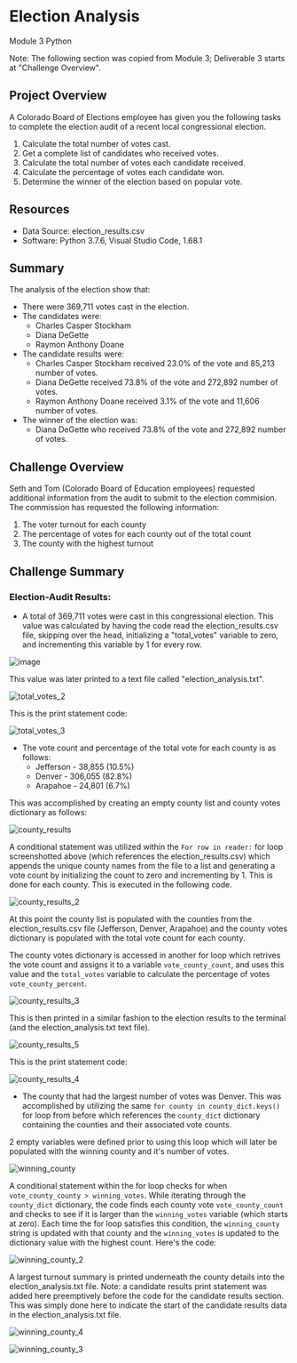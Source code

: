 # Election Analysis
Module 3 Python

Note: The following section was copied from Module 3; Deliverable 3 starts at "Challenge Overview".
## Project Overview
A Colorado Board of Elections employee has given you the following tasks to complete the election audit of a recent local congressional election.

1. Calculate the total number of votes cast.
2. Get a complete list of candidates who received votes.
3. Calculate the total  number of votes each candidate received.
4. Calculate the percentage of votes each candidate won.
5. Determine the winner of the election based on popular vote.

## Resources
- Data Source: election_results.csv
- Software: Python 3.7.6, Visual Studio Code, 1.68.1

## Summary
The analysis of the election show that:
- There were 369,711 votes cast in the election.
- The candidates were:
  - Charles Casper Stockham
  - Diana DeGette
  - Raymon Anthony Doane
- The candidate results were:
  - Charles Casper Stockham received 23.0% of the vote and 85,213 number of votes.
  - Diana DeGette received 73.8% of the vote and 272,892 number of votes.
  - Raymon Anthony Doane received 3.1% of the vote and 11,606 number of votes.
- The winner of the election was:
  - Diana DeGette who received 73.8% of the vote and 272,892 number of votes.

## Challenge Overview

Seth and Tom (Colorado Board of Education employees) requested additional information from the audit to submit to the election commision. The commission has requested the following information:

1. The voter turnout for each county
2. The percentage of votes for each county out of the total count
3. The county with the highest turnout

## Challenge Summary
### Election-Audit Results:
- A total of 369,711 votes were cast in this congressional election. This value was calculated by having the code read the election_results.csv file, skipping over the head, initializing a "total_votes" variable to zero, and incrementing this variable by 1 for every row.

![image](https://user-images.githubusercontent.com/107309793/177759468-7730311f-91af-47ad-8d13-9d050105aa40.png)

This value was later printed to a text file called "election_analysis.txt".

![total_votes_2](https://user-images.githubusercontent.com/107309793/177760240-a052554a-8a03-4cad-9d3c-77a092739387.png)

This is the print statement code:

![total_votes_3](https://user-images.githubusercontent.com/107309793/177760419-ead2e80e-f36e-4ad5-a7aa-24b8a846a99c.png)

- The vote count and percentage of the total vote for each county is as follows:
  - Jefferson - 38,855 (10.5%)
  - Denver - 306,055 (82.8%)
  - Arapahoe - 24,801 (6.7%)
  
This was accomplished by creating an empty county list and county votes dictionary as follows:

![county_results](https://user-images.githubusercontent.com/107309793/177763389-c0dcd842-cb33-4dcc-8eab-c30edc84597b.png)

A conditional statement was utilized within the `For row in reader:` for loop screenshotted above (which references the election_results.csv) which appends the unique county names from the file to a list and generating a vote count by initializing the count to zero and incrementing by 1. This is done for each county. This is executed in the following code.
 
  ![county_results_2](https://user-images.githubusercontent.com/107309793/177764654-0404fdfa-cebf-46c3-8f78-f190a3132d06.png)
  
At this point the county list is populated with the counties from the election_results.csv file (Jefferson, Denver, Arapahoe) and the county votes dictionary is populated with the total vote count for each county.

The county votes dictionary is accessed in another for loop which retrives the vote count and assigns it to a variable `vote_county_count`, and uses this value and the `total_votes` variable to calculate the percentage of votes `vote_county_percent`.

![county_results_3](https://user-images.githubusercontent.com/107309793/177765715-421c3fd4-b6d8-4214-9e59-a9386238c48d.png)

This is then printed in a similar fashion to the election results to the terminal (and the election_analysis.txt text file).

![county_results_5](https://user-images.githubusercontent.com/107309793/177766547-1d16a08f-9cb7-415b-a04f-b0c78d2a5cfb.png)

This is the print statement code:

![county_results_4](https://user-images.githubusercontent.com/107309793/177765869-7062320e-494a-4119-a08f-716bb514d8c1.png)

- The county that had the largest number of votes was Denver. This was accomplished by utilizing the same `for county in county_dict.keys()` for loop from before which references the `county_dict` dictionary containing the counties and their associated vote counts.

2 empty variables were defined prior to using this loop which will later be populated with the winning county and it's number of votes.

![winning_county](https://user-images.githubusercontent.com/107309793/177767863-46b03d59-84b1-4b05-b3ac-bcc99a7373d9.png)

A conditional statement within the for loop checks for when `vote_county_county > winning_votes`. While iterating through the `county_dict` dictionary, the code finds each county vote `vote_county_count` and checks to see if it is larger than the `winning_votes` variable (which starts at zero). Each time the for loop satisfies this condition, the `winning_county` string is updated with that county and the `winning_votes` is updated to the dictionary value with the highest count. Here's the code:

![winning_county_2](https://user-images.githubusercontent.com/107309793/177769154-8bfd03f7-2d29-465e-b421-3261c5e96c58.png)

A largest turnout summary is printed underneath the county details into the election_analysis.txt file. Note: a candidate results print statement was added here preemptively before the code for the candidate results section. This was simply done here to indicate the start of the candidate results data in the election_analysis.txt file.

![winning_county_4](https://user-images.githubusercontent.com/107309793/177770596-ecceb625-a70a-42ce-9327-de89fb02851f.png)

![winning_county_3](https://user-images.githubusercontent.com/107309793/177770427-7d8e0d37-27f4-458a-824b-e9b754de2ef4.png)
